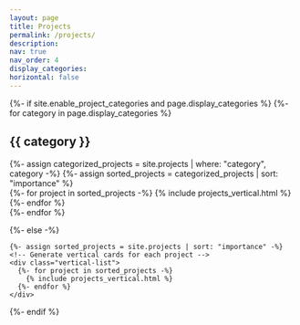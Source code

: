 ```yaml
---
layout: page
title: Projects
permalink: /projects/
description: 
nav: true
nav_order: 4
display_categories: 
horizontal: false
---
```

<!-- pages/projects.md -->
<div class="projects">
  {%- if site.enable_project_categories and page.display_categories %}
    <!-- Display categorized projects -->
    {%- for category in page.display_categories %}
    <h2 class="category">{{ category }}</h2>
    {%- assign categorized_projects = site.projects | where: "category", category -%}
    {%- assign sorted_projects = categorized_projects | sort: "importance" %}
    <!-- Generate vertical cards for each project -->
    <div class="vertical-list">
      {%- for project in sorted_projects -%}
        {% include projects_vertical.html %}
      {%- endfor %}
    </div>
    {%- endfor %}

  {%- else -%}
  <!-- Display projects without categories -->
    {%- assign sorted_projects = site.projects | sort: "importance" -%}
    <!-- Generate vertical cards for each project -->
    <div class="vertical-list">
      {%- for project in sorted_projects -%}
        {% include projects_vertical.html %}
      {%- endfor %}
    </div>
  {%- endif %}
</div>
